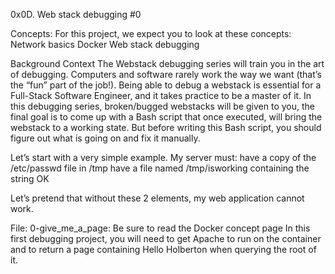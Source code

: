 0x0D. Web stack debugging #0

Concepts:
	For this project, we expect you to look at these concepts:
		Network basics
		Docker
		Web stack debugging

Background Context
The Webstack debugging series will train you in the art of debugging. Computers and software rarely work the way we want (that’s the “fun” part of the job!).
Being able to debug a webstack is essential for a Full-Stack Software Engineer, and it takes practice to be a master of it.
In this debugging series, broken/bugged webstacks will be given to you, the final goal is to come up with a Bash script that once executed, will bring the webstack to a working state. But before writing this Bash script, you should figure out what is going on and fix it manually.

Let’s start with a very simple example. My server must:
	have a copy of the /etc/passwd file in /tmp
	have a file named /tmp/isworking containing the string OK

Let’s pretend that without these 2 elements, my web application cannot work.

File: 0-give_me_a_page: Be sure to read the Docker concept page
	In this first debugging project, you will need to get Apache to run on the container and to return a page containing Hello Holberton when querying the root of it.
